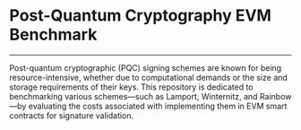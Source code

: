 # Post-Quantum Cryptography EVM Benchmark
---

Post-quantum cryptographic (PQC) signing schemes are known for being resource-intensive, whether due to computational demands or the size and storage requirements of their keys. This repository is dedicated to benchmarking various schemes—such as Lamport, Winternitz, and Rainbow—by evaluating the costs associated with implementing them in EVM smart contracts for signature validation.


